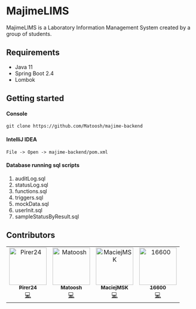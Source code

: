 # MajimeLIMS
MajimeLIMS is a Laboratory Information Management System created by a group of students.

## Requirements
- Java 11
- Spring Boot 2.4
- Lombok

## Getting started
#### Console
````
git clone https://github.com/Matoosh/majime-backend
````
#### IntelliJ IDEA
```
File -> Open -> majime-backend/pom.xml
```
#### Database running sql scripts
1. auditLog.sql
2. statusLog.sql
3. functions.sql
4. triggers.sql
5. mockData.sql
6. userInit.sql
7. sampleStatusByResult.sql
## Contributors
<table>
  <td align="center"><a href="https://github.com/Pirer24"><img src="https://avatars.githubusercontent.com/u/36137210?v=4" width="100px;" alt="Pirer24"/><br /><sub><b>Pirer24</b></sub></a><br /><a href="https://github.com/Matoosh/majime-backend/commits?author=Pirer24" title="Code">💻</a></td>
  <td align="center"><a href="https://github.com/Matoosh"><img src="https://avatars.githubusercontent.com/u/19360197?v=4" width="100px;" alt="Matoosh"/><br /><sub><b>Matoosh</b></sub></a><br /><a href="https://github.com/Matoosh/majime-backend/commits?author=Matoosh" title="Code">💻</a></td>
  <td align="center"><a href="https://github.com/MaciejMSK"><img src="https://avatars.githubusercontent.com/u/61659423?v=4" width="100px;" alt="MaciejMSK"/><br /><sub><b>MaciejMSK</b></sub></a><br /><a href="https://github.com/Matoosh/majime-backend/commits?author=MaciejMSK" title="Code">💻</a></td>
  <td align="center"><a href="https://github.com/s16600"><img src="https://avatars.githubusercontent.com/u/61659844?v=4" width="100px;" alt="16600"/><br /><sub><b>16600</b></sub></a><br /><a href="https://github.com/Matoosh/majime-backend/commits?author=s16600" title="Code">💻</a></td>
</table>

